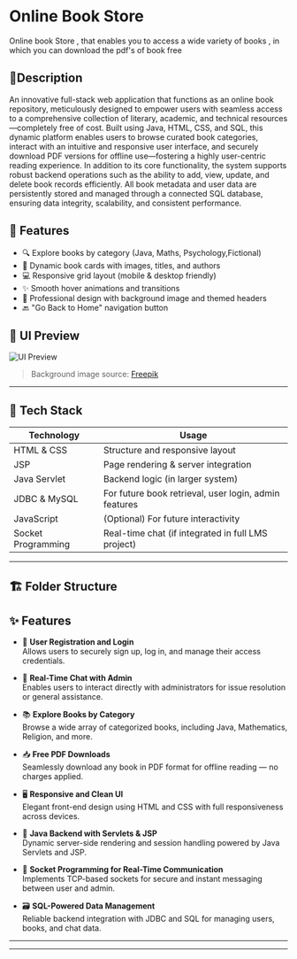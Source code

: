# Online Book Store 
Online book Store , that enables you to access a wide variety of  books , in which you can download the pdf's of book free 


## 📝Description

An innovative full-stack web application that functions as an online book repository, meticulously designed to empower users with seamless access to a comprehensive collection of literary, academic, and technical resources—completely free of cost. Built using Java, HTML, CSS, and SQL, this dynamic platform enables users to browse curated book categories, interact with an intuitive and responsive user interface, and securely download PDF versions for offline use—fostering a highly user-centric reading experience. In addition to its core functionality, the system supports robust backend operations such as the ability to add, view, update, and delete book records efficiently. All book metadata and user data are persistently stored and managed through a connected SQL database, ensuring data integrity, scalability, and consistent performance.

## 🚀 Features

- 🔍 Explore books by category (Java, Maths, Psychology,Fictional)
- 📖 Dynamic book cards with images, titles, and authors
- 💻 Responsive grid layout (mobile & desktop friendly)
- ✨ Smooth hover animations and transitions
- 🎨 Professional design with background image and themed headers
- 🔙 "Go Back to Home" navigation button

## 📸 UI Preview

![UI Preview](https://img.freepik.com/free-vector/library-with-bookcases-ladder-chair-lamp_107791-3023.jpg)

> Background image source: [Freepik](https://www.freepik.com)

---

## 🧰 Tech Stack

| Technology      | Usage                           |
|-----------------|----------------------------------|
| HTML & CSS      | Structure and responsive layout |
| JSP             | Page rendering & server integration |
| Java Servlet    | Backend logic (in larger system) |
| JDBC & MySQL    | For future book retrieval, user login, admin features |
| JavaScript      | (Optional) For future interactivity |
| Socket Programming | Real-time chat (if integrated in full LMS project) |

---

## 🏗️ Folder Structure


## ✨ Features
- 🔐 **User Registration and Login**  
  Allows users to securely sign up, log in, and manage their access credentials.

- 💬 **Real-Time Chat with Admin**  
  Enables users to interact directly with administrators for issue resolution or general assistance.

- 📚 **Explore Books by Category**  
  Browse a wide array of categorized books, including Java, Mathematics, Religion, and more.

- 📥 **Free PDF Downloads**  
  Seamlessly download any book in PDF format for offline reading — no charges applied.

- 🖥️ **Responsive and Clean UI**  
  Elegant front-end design using HTML and CSS with full responsiveness across devices.

- 🧠 **Java Backend with Servlets & JSP**  
  Dynamic server-side rendering and session handling powered by Java Servlets and JSP.

- 🔌 **Socket Programming for Real-Time Communication**  
  Implements TCP-based sockets for secure and instant messaging between user and admin.

- 🗃️ **SQL-Powered Data Management**  
  Reliable backend integration with JDBC and SQL for managing users, books, and chat data.

---
---


